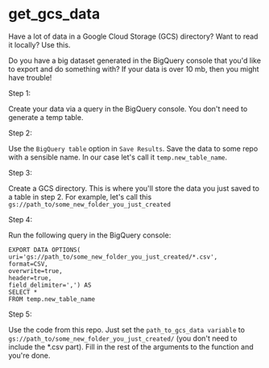# get_gcs_data
Have a lot of data in a Google Cloud Storage (GCS) directory? Want to read it locally? Use this.

Do you have a big dataset generated in the BigQuery console that you'd like to export and do something with?  If your data is over 10 mb, then you might have trouble! 

Step 1:

Create your data via a query in the BigQuery console. You don't need to generate a temp table.

Step 2: 

Use the `BigQuery table` option in `Save Results`. Save the data to some repo with a sensible name. In our case let's call it `temp.new_table_name`. 

Step 3: 

Create a GCS directory. This is where you'll store the data you just saved to a table in step 2. For example, let's call this `gs://path_to/some_new_folder_you_just_created`

Step 4: 

Run the following query in the BigQuery console:

```
EXPORT DATA OPTIONS(
uri='gs://path_to/some_new_folder_you_just_created/*.csv',
format=CSV,
overwrite=true,
header=true,
field_delimiter=',') AS 
SELECT *
FROM temp.new_table_name
```

Step 5: 

Use the code from this repo. Just set the `path_to_gcs_data variable` to `gs://path_to/some_new_folder_you_just_created/` (you don't need to include the *.csv part).
Fill in the rest of the arguments to the function and you're done. 


